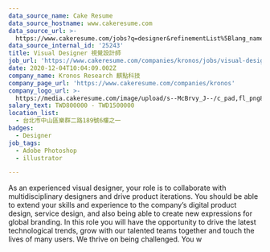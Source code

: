 ```yaml
---
data_source_name: Cake Resume
data_source_hostname: www.cakeresume.com
data_source_url: >-
  https://www.cakeresume.com/jobs?q=designer&refinementList%5Blang_name%5D%5B0%5D=English&refinementList%5Bsalary_type%5D=per_year
data_source_internal_id: '25243'
title: Visual Designer 視覺設計師
job_url: 'https://www.cakeresume.com/companies/kronos/jobs/visual-designer-48745b'
date: 2020-12-04T10:04:09.002Z
company_name: Kronos Research 麒點科技
company_page_url: 'https://www.cakeresume.com/companies/kronos'
company_logo_url: >-
  https://media.cakeresume.com/image/upload/s--McBrvy_J--/c_pad,fl_png8,h_200,w_200/v1578283593/oah25nx6qnylshhzlpzk.png
salary_text: TWD800000 - TWD1500000
location_list:
  - 台北市中山區樂群二路189號6樓之一
badges:
  - Designer
job_tags:
  - Adobe Photoshop
  - illustrator

---
```


As an experienced visual designer, your role is to collaborate with multidisciplinary designers and drive product iterations. You should be able to extend your skills and experience to the company’s digital product design, service design, and also being able to create new expressions for global branding. In this role you will have the opportunity to drive the latest technological trends, grow with our talented teams together and touch the lives of many users. We thrive on being challenged. You w